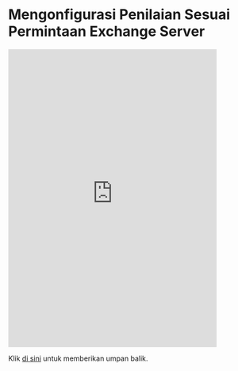 #  <a name="configure-exchange-server-on-demand-assessment"></a>Mengonfigurasi Penilaian Sesuai Permintaan Exchange Server



<iframe width="420" height="600" src="https://video.serviceshub.microsoft.com/PublicPage/video/5596.aspx" frameborder="0" allowfullscreen></iframe> 

Klik <a href="mailto:SHub_Feedback_RC@Microsoft.com?subject=Resource%20Center%20Feedback%3A%20%3CInsert%20feedback%20topic%3E%3E&amp;body=%3C%3Cplease%20submit%20your%20feedback%20with%20enough%20detail%20on%20the%20problem%2C%20reproduction%20steps%20and%20what%20you%20desire%20to%20happen%3E%3E" target="_blank">di sini</a> untuk memberikan umpan balik.
